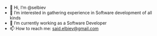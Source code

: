 - 👋 Hi, I’m @selbiev
- 👀 I’m interested in gathering experience in Software development of all kinds
- 🌱 I’m currently working as a Software Developer
- 📫 How to reach me: said.elbiev@gmail.com

<!---
selbiev/selbiev is a ✨ special ✨ repository because its `README.md` (this file) appears on your GitHub profile.
You can click the Preview link to take a look at your changes.
--->
